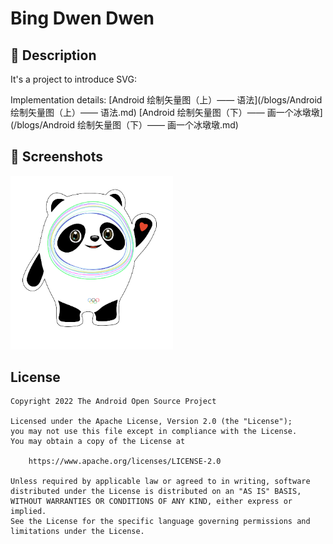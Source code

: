 # Bing Dwen Dwen

## :scroll: Description
It's a project to introduce SVG:

Implementation details:
[Android 绘制矢量图（上）—— 语法](/blogs/Android 绘制矢量图（上）—— 语法.md)
[Android 绘制矢量图（下）—— 画一个冰墩墩](/blogs/Android 绘制矢量图（下）—— 画一个冰墩墩.md)

## :camera_flash: Screenshots
<img src="/results/screenshot_1.png" width="260">

## License
```
Copyright 2022 The Android Open Source Project

Licensed under the Apache License, Version 2.0 (the "License");
you may not use this file except in compliance with the License.
You may obtain a copy of the License at

    https://www.apache.org/licenses/LICENSE-2.0

Unless required by applicable law or agreed to in writing, software
distributed under the License is distributed on an "AS IS" BASIS,
WITHOUT WARRANTIES OR CONDITIONS OF ANY KIND, either express or implied.
See the License for the specific language governing permissions and
limitations under the License.
```

